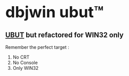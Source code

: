 <h1><font size="13">dbjwin ubut&trade;</font></h1>

## [UBUT](https://github.com/dbj-data/ubut) but refactored for WIN32 only

Remember the perfect target : 

1. No CRT
2. No Console 
3. Only WIN32
